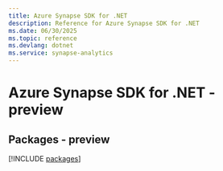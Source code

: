 ```yaml
---
title: Azure Synapse SDK for .NET
description: Reference for Azure Synapse SDK for .NET
ms.date: 06/30/2025
ms.topic: reference
ms.devlang: dotnet
ms.service: synapse-analytics
---
```

# Azure Synapse SDK for .NET - preview
## Packages - preview
[!INCLUDE [packages](synapse-index.md)]